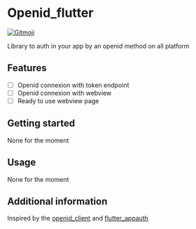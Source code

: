 # Openid_flutter
<a href="https://gitmoji.dev">
  <img src="https://img.shields.io/badge/gitmoji-%20😜%20😍-FFDD67.svg?style=flat-square" alt="Gitmoji">
</a>

Library to auth in your app by an openid method on all platform

## Features

- [ ] Openid connexion with token endpoint
- [ ] Openid connexion with webview
- [ ] Ready to use webview page

## Getting started

None for the moment

## Usage

None for the moment

## Additional information

Inspired by the [openid_client](https://pub.dev/packages/openid_client) and [flutter_appauth](https://pub.dev/packages/flutter_appauth)
